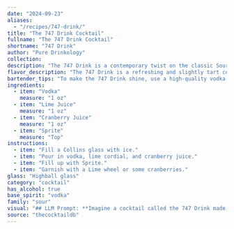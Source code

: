 ```yaml
---
date: "2024-09-23"
aliases:
  - "/recipes/747-drink/"
title: "The 747 Drink Cocktail"
fullname: "The 747 Drink Cocktail"
shortname: "747 Drink"
author: "Pure Drinkology"
collection:
description: "The 747 Drink is a contemporary twist on the classic Sour family, drawing inspiration from modern, layered cocktail trends. Its bright, fruity flavors are reminiscent of a tropical vacation, capturing the spirit of air travel with its whimsical name. "
flavor_description: "The 747 Drink is a refreshing and slightly tart cocktail. The vodka provides a smooth base, while the sweetened lime juice adds a touch of citrusy sweetness. Cranberry juice contributes a tart and fruity flavor, while the Sprite adds a bubbly and refreshing quality. The combination of flavors creates a well-balanced and enjoyable drink that is perfect for any occasion. "
bartender_tips: "To make the 747 Drink shine, use a high-quality vodka for a clean base. Freshly squeeze your lime juice, and use a good quality cranberry juice. Shake the vodka, lime juice, and cranberry juice with ice to chill thoroughly before topping with Sprite. This ensures a balanced, refreshing drink. Garnish with a lime wedge for a touch of elegance. "
ingredients:
  - item: "Vodka"
    measure: "1 oz"
  - item: "Lime Juice"
    measure: "1 oz"
  - item: "Cranberry Juice"
    measure: "1 oz"
  - item: "Sprite"
    measure: "Top"
instructions:
  - item: "Fill a Collins glass with ice."
  - item: "Pour in vodka, lime cordial, and cranberry juice."
  - item: "Fill up with Sprite."
  - item: "Garnish with a Lime wheel or some cranberries."
glass: "Highball glass"
category: "cocktail"
has_alcohol: true
base_spirit: "vodka"
family: "sour"
visual: "## LLM Prompt: **Imagine a cocktail called the 747 Drink made with vodka, roses sweetened lime juice, cranberry juice, and Sprite. Describe the drink's appearance in detail. Consider the following:*** **Color:** Is it vibrant and pink, a muted red, or something else entirely? * **Clarity:** Is it clear and sparkling, or cloudy and slightly opaque?* **Texture:** Does it have a smooth, silky texture or is it slightly bubbly?* **Garnish:** What kind of garnish, if any, would enhance the visual appeal? Think of things like a lime wedge, a sprig of rosemary, or edible rose petals.* **Glassware:** What type of glass would be most suitable? A tall, slender glass, a coupe, or a martini glass? **Focus on creating a vivid and detailed description that captures the essence of this unique cocktail.** "
source: "thecocktaildb"
---
```


